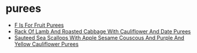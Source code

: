 # purees

 * [F Is For Fruit Purees](../index/f/f-is-for-fruit-purees-355689.json)
 * [Rack Of Lamb And Roasted Cabbage With Cauliflower And Date Purees](../index/r/rack-of-lamb-and-roasted-cabbage-with-cauliflower-and-date-purees-230750.json)
 * [Sauteed Sea Scallops With Apple Sesame Couscous And Purple And Yellow Cauliflower Purees](../index/s/sauteed-sea-scallops-with-apple-sesame-couscous-and-purple-and-yellow-cauliflower-purees-51192820.json)
